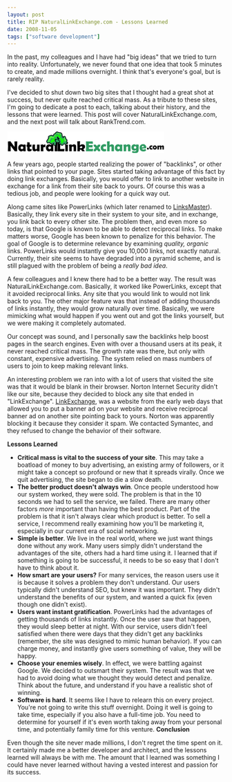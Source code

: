 ```yaml
---
layout: post
title: RIP NaturalLinkExchange.com - Lessons Learned
date: 2008-11-05
tags: ["software development"]
---
```


In the past, my colleagues and I have had "big ideas" that we tried to turn into reality. Unfortunately, we never found that one idea that took 5 minutes to create, and made millions overnight. I think that's everyone's goal, but is rarely reality.

I've decided to shut down two big sites that I thought had a great shot at success, but never quite reached critical mass. As a tribute to these sites, I'm going to dedicate a post to each, talking about their history, and the lessons that were learned. This post will cover NaturalLinkExchange.com, and the next post will talk about RankTrend.com.

![NaturalLinkExchange.com Logo](nle-logo.gif)

A few years ago, people started realizing the power of "backlinks", or other links that pointed to your page. Sites started taking advantage of this fact by doing link exchanges. Basically, you would offer to link to another website in exchange for a link from their site back to yours. Of course this was a tedious job, and people were looking for a quick way out.

Along came sites like PowerLinks (which later renamed to [LinksMaster](http://www.linksmaster.com/)). Basically, they link every site in their system to your site, and in exchange, you link back to every other site. The problem then, and even more so today, is that Google is known to be able to detect reciprocal links. To make matters worse, Google has been known to penalize for this behavior. The goal of Google is to determine relevance by examining _quality, organic_ links. PowerLinks would instantly give you 10,000 links, not exactly natural. Currently, their site seems to have degraded into a pyramid scheme, and is still plagued with the problem of being a _really bad idea_.

A few colleagues and I knew there had to be a better way. The result was NaturalLinkExchange.com. Basically, it worked like PowerLinks, except that it avoided reciprocal links. Any site that you would link to would not link back to you. The other major feature was that instead of adding thousands of links instantly, they would grow naturally over time. Basically, we were mimicking what would happen if you went out and got the links yourself, but we were making it completely automated.

Our concept was sound, and I personally saw the backlinks help boost pages in the search engines. Even with over a thousand users at its peak, it never reached critical mass. The growth rate was there, but only with constant, expensive advertising. The system relied on mass numbers of users to join to keep making relevant links.

An interesting problem we ran into with a lot of users that visited the site was that it would be blank in their browser. Norton Internet Security didn't like our site, because they decided to block any site that ended in "LinkExchange". [LinkExchange](http://web.archive.org/web/19961224043248/linkexchange.com/), was a website from the early web days that allowed you to put a banner ad on your website and receive reciprocal banner ad on another site pointing back to yours. Norton was apparently blocking it because they consider it spam. We contacted Symantec, and they refused to change the behavior of their software.

**Lessons Learned**

* **Critical mass is vital to the success of your site**. This may take a boatload of money to buy advertising, an existing army of followers, or it might take a concept so profound or new that it spreads virally. Once we quit advertising, the site began to die a slow death.
* **The better product doesn't always win**. Once people understood how our system worked, they were sold. The problem is that in the 10 seconds we had to sell the service, we failed. There are many other factors _more_ important than having the best product. Part of the problem is that it isn't always clear which product is better. To sell a service, I recommend really examining how you'll be marketing it, especially in our current era of social networking.
* **Simple is better**. We live in the real world, where we just want things done without any work. Many users simply didn't understand the advantages of the site, others had a hard time using it. I learned that if something is going to be successful, it needs to be so easy that I don't have to think about it.
* **How smart are your users?** For many services, the reason users use it is because it solves a problem they don't understand. Our users typically didn't understand SEO, but knew it was important. They didn't understand the benefits of our system, and wanted a quick fix (even though one didn't exist).
* **Users want instant gratification**. PowerLinks had the advantages of getting thousands of links instantly. Once the user saw that happen, they would sleep better at night. With our service, users didn't feel satisfied when there were days that they didn't get any backlinks (remember, the site was designed to mimic human behavior). If you can charge money, and instantly give users something of value, they will be happy.
* **Choose your enemies wisely**. In effect, we were battling against Google. We decided to outsmart their system. The result was that we had to avoid doing what we thought they would detect and penalize. Think about the future, and understand if you have a realistic shot of winning.
* **Software is hard**. It seems like I have to relearn this on every project. You're not going to write this stuff overnight. Doing it well is going to take time, especially if you also have a full-time job. You need to determine for yourself if it's even worth taking away from your personal time, and potentially family time for this venture.
**Conclusion**

Even though the site never made millions, I don't regret the time spent on it. It certainly made me a better developer and architect, and the lessons learned will always be with me. The amount that I learned was something I could have never learned without having a vested interest and passion for its success.